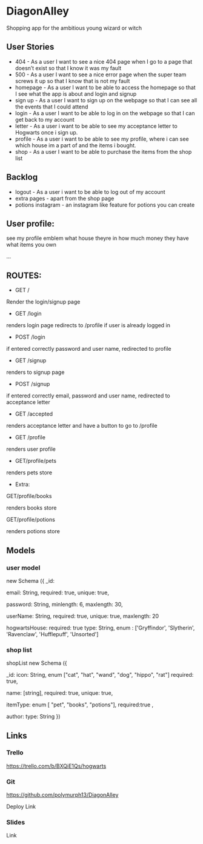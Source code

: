 # DiagonAlley
Shopping app for the ambitious young wizard or witch

## User Stories
- 404 - As a user I want to see a nice 404 page when I go to a page that doesn’t exist so that I know it was my fault
- 500 - As a user I want to see a nice error page when the super team screws it up so that I know that is not my fault
- homepage - As a user I want to be able to access the homepage so that I see what the app is about and login and signup
- sign up - As a user I want to sign up on the webpage so that I can see all the events that I could attend
- login - As a user I want to be able to log in on the webpage so that I can get back to my account
- letter - As a user i want to be able to see my acceptance letter to Hogwarts once i sign up. 
- profile - As a user i want to be able to see my profile, where i can see which house im a part of and the items i bought. 
- shop - As a user I want to be able to purchase the items from the shop list

## Backlog
- logout - As a user i want to be able to log out of my account
- extra pages - apart from the shop page 
- potions instagram - an instagram like feature for potions you can create

## User profile:

see my profile
emblem what house theyre in
how much money they have 
what items you own


...
## ROUTES:
- GET /

Render the login/signup page 

- GET /login

renders login page
redirects to /profile if user is already logged in

- POST /login

if entered correctly password and user name, redirected to profile

- GET /signup

renders to signup page

- POST /signup

if entered correctly email, password and user name, redirected to acceptance letter

- GET /accepted

renders acceptance letter and have a button to go to /profile

- GET /profile

renders user profile

- GET/profile/pets

renders pets store

- Extra:

GET/profile/books

renders books store

GET/profile/potions

renders potions store

## Models
### user model 

new Schema ({
_id: 

email: String, required: true, unique: true,

password: String, minlength: 6, maxlength: 30,

userName: String, required: true, unique: true, maxlength: 20 

hogwartsHouse: required: true type: String,
        enum : ['Gryffindor', 'Slytherin', 'Ravenclaw', 'Hufflepuff', 'Unsorted']

### shop list

shopList new Schema ({

_id: icon: String, enum ["cat", "hat", "wand", "dog", "hippo", "rat"] required: true, 

name: [string], required: true, unique: true, 

itemType: enum [ "pet", "books", "potions"], required:true , 

author: type: String })
  
## Links
### Trello
https://trello.com/b/BXQiE1Qs/hogwarts

### Git

https://github.com/polymurph13/DiagonAlley

Deploy Link

### Slides

Link
